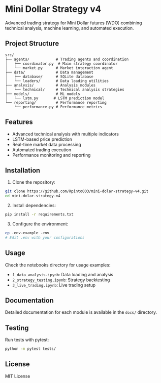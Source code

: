 # Mini Dollar Strategy v4

Advanced trading strategy for Mini Dollar futures (WDO) combining technical analysis, machine learning, and automated execution.

## Project Structure

```
src/
├── agents/            # Trading agents and coordination
│   ├── coordinator.py  # Main strategy coordinator
│   └── market.py      # Market interaction agent
├── data/              # Data management
│   ├── database/      # SQLite database
│   └── loaders/       # Data loading utilities
├── analysis/          # Analysis modules
│   └── technical/     # Technical analysis strategies
├── models/            # ML models
│   └── lstm.py       # LSTM prediction model
└── reporting/         # Performance reporting
    └── performance.py # Performance metrics
```

## Features

- Advanced technical analysis with multiple indicators
- LSTM-based price prediction
- Real-time market data processing
- Automated trading execution
- Performance monitoring and reporting

## Installation

1. Clone the repository:
```bash
git clone https://github.com/Rpinto003/mini-dolar-strategy-v4.git
cd mini-dolar-strategy-v4
```

2. Install dependencies:
```bash
pip install -r requirements.txt
```

3. Configure the environment:
```bash
cp .env.example .env
# Edit .env with your configurations
```

## Usage

Check the notebooks directory for usage examples:
- `1_data_analysis.ipynb`: Data loading and analysis
- `2_strategy_testing.ipynb`: Strategy backtesting
- `3_live_trading.ipynb`: Live trading setup

## Documentation

Detailed documentation for each module is available in the `docs/` directory.

## Testing

Run tests with pytest:
```bash
python -m pytest tests/
```

## License

MIT License